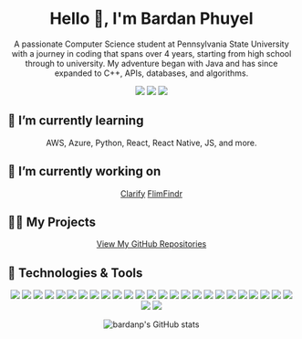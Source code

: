 <h1 align="center">Hello 👋, I'm Bardan Phuyel</h1>

<p align="center">
A passionate Computer Science student at Pennsylvania State University with a journey in coding that spans over 4 years, starting from high school through to university. My adventure began with Java and has since expanded to C++, APIs, databases, and algorithms.
</p>

<p align="center">
  <a href="mailto:me@bardanp.com"><img src="https://img.shields.io/badge/Email-me@bardanp.com-blue?style=flat-square&logo=gmail"></a>
  <a href="https://github.com/bardanp"><img src="https://img.shields.io/badge/GitHub-bardanp-lightgrey?style=flat-square&logo=github"></a>
  <a href="https://linkedin.com/in/bardanp"><img src="https://img.shields.io/badge/LinkedIn-bardanp-blue?style=flat-square&logo=linkedin"></a>
</p>

<h2 >🌱 I’m currently learning</h2>
<p align="center">
  AWS, Azure, Python, React, React Native, JS, and more.
</p>

<h2 >🔭 I’m currently working on</h2>
<p align="center">
  <a href="https://clarify.bardanp.com/">Clarify</a>
  <a href="https://github.com/bardanp/FlimFindr">FlimFindr</a>
</p>

<h2 >👨‍💻 My Projects</h2>
<p align="center">
  <a href="https://github.com/bardanp">View My GitHub Repositories</a>
</p>

## 🔧 Technologies & Tools
<p align="center">
  <!-- Android -->
  <img src="https://img.shields.io/badge/Android-3DDC84?style=for-the-badge&logo=android&logoColor=white">
  <!-- AWS -->
  <img src="https://img.shields.io/badge/AWS-FF9900?style=for-the-badge&logo=amazonaws&logoColor=white">
  <!-- Azure -->
  <img src="https://img.shields.io/badge/Azure-0089D6?style=for-the-badge&logo=microsoftazure&logoColor=white">
  <!-- Bootstrap -->
  <img src="https://img.shields.io/badge/Bootstrap-7952B3?style=for-the-badge&logo=bootstrap&logoColor=white">
  <!-- C++ -->
  <img src="https://img.shields.io/badge/C++-00599C?style=for-the-badge&logo=cplusplus&logoColor=white">
  <!-- CSS3 -->
  <img src="https://img.shields.io/badge/CSS3-1572B6?style=for-the-badge&logo=css3&logoColor=white">
  <!-- Django -->
  <img src="https://img.shields.io/badge/Django-092E20?style=for-the-badge&logo=django&logoColor=white">
  <!-- Docker -->
  <img src="https://img.shields.io/badge/Docker-2496ED?style=for-the-badge&logo=docker&logoColor=white">
  <!-- Figma -->
  <img src="https://img.shields.io/badge/Figma-F24E1E?style=for-the-badge&logo=figma&logoColor=white">
  <!-- Firebase -->
  <img src="https://img.shields.io/badge/Firebase-FFCA28?style=for-the-badge&logo=firebase&logoColor=white">
  <!-- Flask -->
  <img src="https://img.shields.io/badge/Flask-000000?style=for-the-badge&logo=flask&logoColor=white">
  <!-- Git -->
  <img src="https://img.shields.io/badge/Git-F05032?style=for-the-badge&logo=git&logoColor=white">
  <!-- HTML5 -->
  <img src="https://img.shields.io/badge/HTML5-E34F26?style=for-the-badge&logo=html5&logoColor=white">
  <!-- Illustrator -->
  <img src="https://img.shields.io/badge/Illustrator-FF9A00?style=for-the-badge&logo=adobeillustrator&logoColor=white">
  <!-- Java -->
  <img src="https://img.shields.io/badge/Java-007396?style=for-the-badge&logo=java&logoColor=white">
  <!-- JavaScript -->
  <img src="https://img.shields.io/badge/JavaScript-F7DF1E?style=for-the-badge&logo=javascript&logoColor=black">
  <!-- MySQL -->
  <img src="https://img.shields.io/badge/MySQL-4479A1?style=for-the-badge&logo=mysql&logoColor=white">
  <!-- Node.js -->
  <img src="https://img.shields.io/badge/Node.js-339933?style=for-the-badge&logo=nodedotjs&logoColor=white">
  <!-- Oracle -->
  <img src="https://img.shields.io/badge/Oracle-F80000?style=for-the-badge&logo=oracle&logoColor=white">
  <!-- Pandas -->
  <img src="https://img.shields.io/badge/Pandas-150458?style=for-the-badge&logo=pandas&logoColor=white">
  <!-- Photoshop -->
  <img src="https://img.shields.io/badge/Photoshop-31A8FF?style=for-the-badge&logo=adobephotoshop&logoColor=black">
  <!-- Python -->
  <img src="https://img.shields.io/badge/Python-3776AB?style=for-the-badge&logo=python&logoColor=white">
  <!-- React -->
  <img src="https://img.shields.io/badge/React-20232A?style=for-the-badge&logo=react&logoColor=61DAFB">
  <!-- React Native -->
  <img src="https://img.shields.io/badge/React_Native-20232A?style=for-the-badge&logo=react&logoColor=61DAFB">
  <!-- Scikit Learn -->
  <img src="https://img.shields.io/badge/Scikit_Learn-F7931E?style=for-the-badge&logo=scikitlearn&logoColor=white">
  <!-- Seaborn -->
  <img src="https://img.shields.io/badge/Seaborn-3776AB?style=for-the-badge&logo=seaborn&logoColor=white">
  <!-- Tailwind CSS -->
  <img src="https://img.shields.io/badge/Tailwind_CSS-06B6D4?style=for-the-badge&logo=tailwindcss&logoColor=white">
</p>

<p align="center">
  <img src="https://github-readme-stats.vercel.app/api/top-langs/?username=bardanp&show_icons=true&theme=radical&layout=compact" alt="bardanp's GitHub stats"/>
</p>
